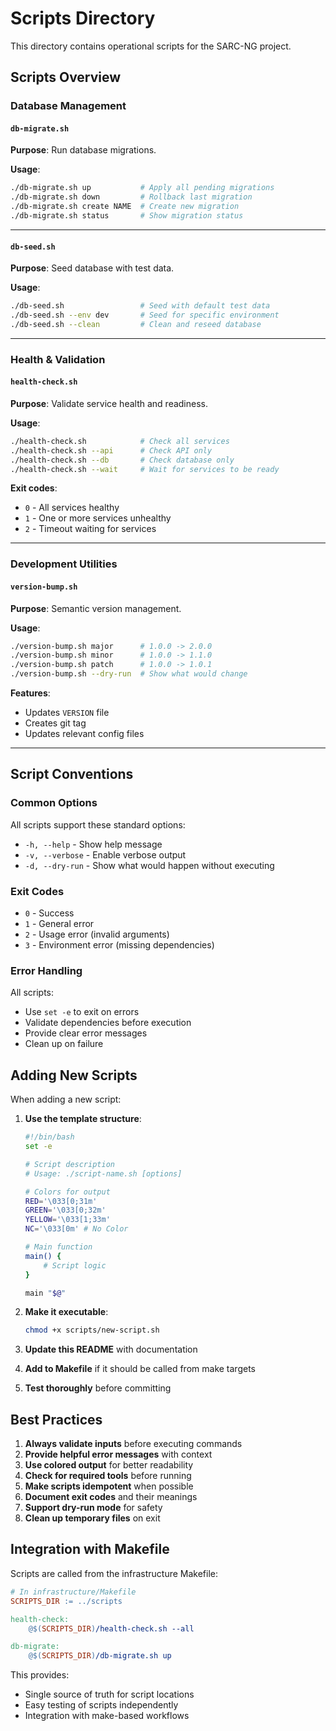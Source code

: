 # Scripts Directory

This directory contains operational scripts for the SARC-NG project.

## Scripts Overview

### Database Management

#### `db-migrate.sh`

**Purpose**: Run database migrations.

**Usage**:

```bash
./db-migrate.sh up           # Apply all pending migrations
./db-migrate.sh down         # Rollback last migration
./db-migrate.sh create NAME  # Create new migration
./db-migrate.sh status       # Show migration status
```

---

#### `db-seed.sh`

**Purpose**: Seed database with test data.

**Usage**:

```bash
./db-seed.sh                 # Seed with default test data
./db-seed.sh --env dev       # Seed for specific environment
./db-seed.sh --clean         # Clean and reseed database
```

---

### Health & Validation

#### `health-check.sh`

**Purpose**: Validate service health and readiness.

**Usage**:

```bash
./health-check.sh            # Check all services
./health-check.sh --api      # Check API only
./health-check.sh --db       # Check database only
./health-check.sh --wait     # Wait for services to be ready
```

**Exit codes**:

- `0` - All services healthy
- `1` - One or more services unhealthy
- `2` - Timeout waiting for services

---

### Development Utilities

#### `version-bump.sh`

**Purpose**: Semantic version management.

**Usage**:

```bash
./version-bump.sh major      # 1.0.0 -> 2.0.0
./version-bump.sh minor      # 1.0.0 -> 1.1.0
./version-bump.sh patch      # 1.0.0 -> 1.0.1
./version-bump.sh --dry-run  # Show what would change
```

**Features**:

- Updates `VERSION` file
- Creates git tag
- Updates relevant config files

---

## Script Conventions

### Common Options

All scripts support these standard options:

- `-h, --help` - Show help message
- `-v, --verbose` - Enable verbose output
- `-d, --dry-run` - Show what would happen without executing

### Exit Codes

- `0` - Success
- `1` - General error
- `2` - Usage error (invalid arguments)
- `3` - Environment error (missing dependencies)

### Error Handling

All scripts:

- Use `set -e` to exit on errors
- Validate dependencies before execution
- Provide clear error messages
- Clean up on failure

## Adding New Scripts

When adding a new script:

1. **Use the template structure**:

   ```bash
   #!/bin/bash
   set -e

   # Script description
   # Usage: ./script-name.sh [options]

   # Colors for output
   RED='\033[0;31m'
   GREEN='\033[0;32m'
   YELLOW='\033[1;33m'
   NC='\033[0m' # No Color

   # Main function
   main() {
       # Script logic
   }

   main "$@"
   ```

2. **Make it executable**:

   ```bash
   chmod +x scripts/new-script.sh
   ```

3. **Update this README** with documentation

4. **Add to Makefile** if it should be called from make targets

5. **Test thoroughly** before committing

## Best Practices

1. **Always validate inputs** before executing commands
2. **Provide helpful error messages** with context
3. **Use colored output** for better readability
4. **Check for required tools** before running
5. **Make scripts idempotent** when possible
6. **Document exit codes** and their meanings
7. **Support dry-run mode** for safety
8. **Clean up temporary files** on exit

## Integration with Makefile

Scripts are called from the infrastructure Makefile:

```makefile
# In infrastructure/Makefile
SCRIPTS_DIR := ../scripts

health-check:
    @$(SCRIPTS_DIR)/health-check.sh --all

db-migrate:
    @$(SCRIPTS_DIR)/db-migrate.sh up
```

This provides:

- Single source of truth for script locations
- Easy testing of scripts independently
- Integration with make-based workflows
